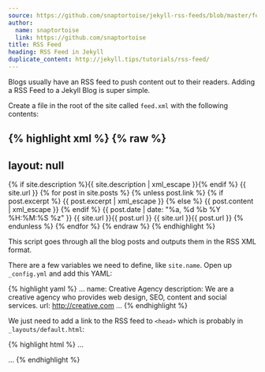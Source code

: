 ```yaml
---
source: https://github.com/snaptortoise/jekyll-rss-feeds/blob/master/feed.articles.xml
author:
  name: snaptortoise
  link: https://github.com/snaptortoise
title: RSS Feed
heading: RSS Feed in Jekyll
duplicate_content: http://jekyll.tips/tutorials/rss-feed/
---
```


Blogs usually have an RSS feed to push content out to their readers. Adding a RSS Feed to a Jekyll Blog is super simple.

Create a file in the root of the site called `feed.xml` with the following contents:

{% highlight xml %}
{% raw %}
---
layout: null
---
<?xml version="1.0" encoding="UTF-8"?>
<rss version="2.0" xmlns:atom="http://www.w3.org/2005/Atom">
  <channel>
    <title>{{ site.name | xml_escape }} - Articles</title>
    <description>{% if site.description %}{{ site.description | xml_escape }}{% endif %}</description>
    <link>
    {{ site.url }}</link>
    {% for post in site.posts %}
      {% unless post.link %}
      <item>
        <title>{{ post.title | xml_escape }}</title>
        {% if post.excerpt %}
          <description>{{ post.excerpt | xml_escape }}</description>
        {% else %}
          <description>{{ post.content | xml_escape }}</description>
        {% endif %}
        <pubDate>{{ post.date | date: "%a, %d %b %Y %H:%M:%S %z" }}</pubDate>
        <link>
        {{ site.url }}{{ post.url }}</link>
        <guid isPermaLink="true">{{ site.url }}{{ post.url }}</guid>
      </item>
      {% endunless %}
    {% endfor %}
  </channel>
</rss>
{% endraw %}
{% endhighlight %}

This script goes through all the blog posts and outputs them in the RSS XML format.

There are a few variables we need to define, like `site.name`. Open up `_config.yml` and add this YAML:

{% highlight yaml %}
...
name: Creative Agency
description: We are a creative agency who provides web design, SEO, content and social services.
url: http://creative.com
...
{% endhighlight %}

We just need to add a link to the RSS feed to `<head>` which is probably in `_layouts/default.html`:

{% highlight html %}
...
<link rel="alternate" type="application/rss+xml" title="My Site RSS" href="/feed.xml" />
...
{% endhighlight %}
